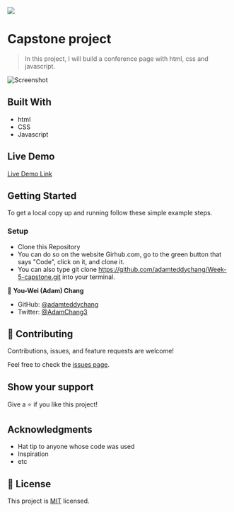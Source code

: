 ![](https://img.shields.io/badge/Microverse-blueviolet)

# Capstone project

> In this project, I will build a conference page with html, css and javascript. 

![Screenshot](https://user-images.githubusercontent.com/63560332/137163045-e675512f-39cf-4ab0-b554-2cb58d1e1d3a.png)



## Built With


- html
- CSS
- Javascript


## Live Demo

[Live Demo Link](https://adamteddychang.github.io/Week-5-capstone)


## Getting Started




To get a local copy up and running follow these simple example steps.

### Setup
- Clone this Repository
- You can do so on the website Girhub.com, go to the green button that says "Code", click on it, and clone it. 
- You can also type git clone https://github.com/adamteddychang/Week-5-capstone.git into your terminal. 



👤 **You-Wei (Adam) Chang**

- GitHub: [@adamteddychang](https://github.com/adamteddychang)
- Twitter: [@AdamChang3](https://twitter.com/AdamChang3)


## 🤝 Contributing

Contributions, issues, and feature requests are welcome!

Feel free to check the [issues page](../../issues/).

## Show your support

Give a ⭐️ if you like this project!

## Acknowledgments

- Hat tip to anyone whose code was used
- Inspiration
- etc

## 📝 License

This project is [MIT](./MIT.md) licensed.
